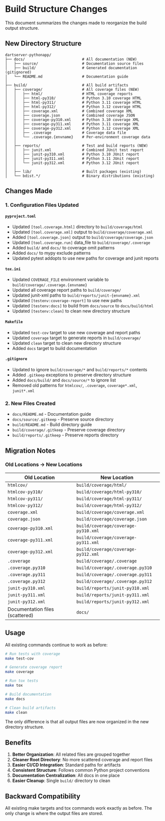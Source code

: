 # Build Structure Changes

This document summarizes the changes made to reorganize the build output structure.

## New Directory Structure

```
dartserver-pythonapp/
├── docs/                          # All documentation (NEW)
│   ├── source/                    # Documentation source files
│   ├── build/                     # Generated documentation (gitignored)
│   └── README.md                  # Documentation guide
│
├── build/                         # All build artifacts
│   ├── coverage/                  # All coverage files (NEW)
│   │   ├── html/                  # HTML coverage reports
│   │   ├── html-py310/            # Python 3.10 coverage HTML
│   │   ├── html-py311/            # Python 3.11 coverage HTML
│   │   ├── html-py312/            # Python 3.12 coverage HTML
│   │   ├── coverage.xml           # Combined coverage XML
│   │   ├── coverage.json          # Combined coverage JSON
│   │   ├── coverage-py310.xml     # Python 3.10 coverage XML
│   │   ├── coverage-py311.xml     # Python 3.11 coverage XML
│   │   ├── coverage-py312.xml     # Python 3.12 coverage XML
│   │   ├── .coverage              # Coverage data file
│   │   └── .coverage.{envname}    # Per-environment coverage data
│   │
│   ├── reports/                   # Test and build reports (NEW)
│   │   ├── junit.xml              # Combined JUnit test report
│   │   ├── junit-py310.xml        # Python 3.10 JUnit report
│   │   ├── junit-py311.xml        # Python 3.11 JUnit report
│   │   └── junit-py312.xml        # Python 3.12 JUnit report
│   │
│   ├── lib/                       # Built packages (existing)
│   └── bdist.*/                   # Binary distributions (existing)
```

## Changes Made

### 1. Configuration Files Updated

#### `pyproject.toml`
- Updated `[tool.coverage.html]` directory to `build/coverage/html`
- Updated `[tool.coverage.xml]` output to `build/coverage/coverage.xml`
- Added `[tool.coverage.json]` output to `build/coverage/coverage.json`
- Updated `[tool.coverage.run]` data_file to `build/coverage/.coverage`
- Added `build/` and `docs/` to coverage omit patterns
- Added `docs/` to mypy exclude patterns
- Updated pytest addopts to use new paths for coverage and junit reports

#### `tox.ini`
- Updated `COVERAGE_FILE` environment variable to `build/coverage/.coverage.{envname}`
- Updated all coverage report paths to `build/coverage/`
- Updated junit-xml paths to `build/reports/junit-{envname}.xml`
- Updated `[testenv:coverage-report]` to use new paths
- Updated `[testenv:docs]` to build from `docs/source` to `docs/build/html`
- Updated `[testenv:clean]` to clean new directory structure

#### `Makefile`
- Updated `test-cov` target to use new coverage and report paths
- Updated `coverage` target to generate reports in `build/coverage/`
- Updated `clean` target to clean new directory structure
- Added `docs` target to build documentation

#### `.gitignore`
- Updated to ignore `build/coverage/*` and `build/reports/*` contents
- Added `.gitkeep` exceptions to preserve directory structure
- Added `docs/build/` and `docs/source/*` to ignore list
- Removed old patterns for `htmlcov/`, `.coverage`, `coverage*.xml`, `junit*.xml`

### 2. New Files Created

- `docs/README.md` - Documentation guide
- `docs/source/.gitkeep` - Preserve source directory
- `build/README.md` - Build directory guide
- `build/coverage/.gitkeep` - Preserve coverage directory
- `build/reports/.gitkeep` - Preserve reports directory

## Migration Notes

### Old Locations → New Locations

| Old Location | New Location |
|-------------|--------------|
| `htmlcov/` | `build/coverage/html/` |
| `htmlcov-py310/` | `build/coverage/html-py310/` |
| `htmlcov-py311/` | `build/coverage/html-py311/` |
| `htmlcov-py312/` | `build/coverage/html-py312/` |
| `coverage.xml` | `build/coverage/coverage.xml` |
| `coverage.json` | `build/coverage/coverage.json` |
| `coverage-py310.xml` | `build/coverage/coverage-py310.xml` |
| `coverage-py311.xml` | `build/coverage/coverage-py311.xml` |
| `coverage-py312.xml` | `build/coverage/coverage-py312.xml` |
| `.coverage` | `build/coverage/.coverage` |
| `.coverage.py310` | `build/coverage/.coverage.py310` |
| `.coverage.py311` | `build/coverage/.coverage.py311` |
| `.coverage.py312` | `build/coverage/.coverage.py312` |
| `junit-py310.xml` | `build/reports/junit-py310.xml` |
| `junit-py311.xml` | `build/reports/junit-py311.xml` |
| `junit-py312.xml` | `build/reports/junit-py312.xml` |
| Documentation files (scattered) | `docs/` |

## Usage

All existing commands continue to work as before:

```bash
# Run tests with coverage
make test-cov

# Generate coverage report
make coverage

# Run tox tests
make tox

# Build documentation
make docs

# Clean build artifacts
make clean
```

The only difference is that all output files are now organized in the new directory structure.

## Benefits

1. **Better Organization**: All related files are grouped together
2. **Cleaner Root Directory**: No more scattered coverage and report files
3. **Easier CI/CD Integration**: Standard paths for artifacts
4. **Consistent Structure**: Follows common Python project conventions
5. **Documentation Centralization**: All docs in one place
6. **Easier Cleanup**: Single `build/` directory to clean

## Backward Compatibility

All existing make targets and tox commands work exactly as before. The only change is where the output files are stored.